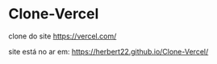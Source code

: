 # Clone-Vercel
clone do site https://vercel.com/


site está no ar em:
https://herbert22.github.io/Clone-Vercel/
